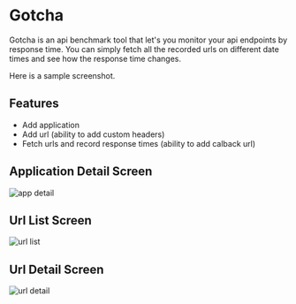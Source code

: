 Gotcha
======

Gotcha is an api benchmark tool that let's you monitor your api endpoints by response time. You can simply fetch all the recorded urls on different date times and see how the response time changes.

Here is a sample screenshot.



Features
--------
- Add application
- Add url (ability to add custom headers)
- Fetch urls and record response times (ability to add calback url)

Application Detail Screen
-------------------------
![app detail](https://raw.github.com/Hipo/gotcha/master/screenshots/app-detail.png)

Url List Screen
---------------
![url list](https://raw.github.com/Hipo/gotcha/master/screenshots/url-list.png)

Url Detail Screen
-----------------
![url detail](https://raw.github.com/Hipo/gotcha/master/screenshots/url-detail.png)
